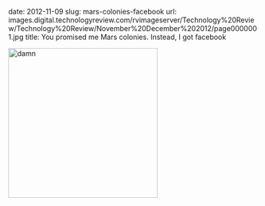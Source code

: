 date: 2012-11-09
slug: mars-colonies-facebook
url: images.digital.technologyreview.com/rvimageserver/Technology%20Review/Technology%20Review/November%20December%202012/page0000001.jpg
title: You promised me Mars colonies. Instead, I got facebook

<img src="http://images.digital.technologyreview.com/rvimageserver/Technology%20Review/Technology%20Review/November%20December%202012/page0000001.jpg" alt="damn" width="300" />